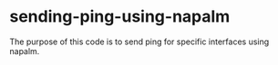 # sending-ping-using-napalm
The purpose of this code is to send ping for specific interfaces using napalm. 
